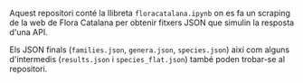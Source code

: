 Aquest repositori conté la llibreta `floracatalana.ipynb` on es fa un scraping de la web de Flora Catalana per obtenir fitxers JSON que simulin la resposta d'una API.

Els JSON finals (`families.json`, `genera.json`, `species.json`) així com alguns d'intermedis (`results.json` i `species_flat.json`) també poden trobar-se al repositori.